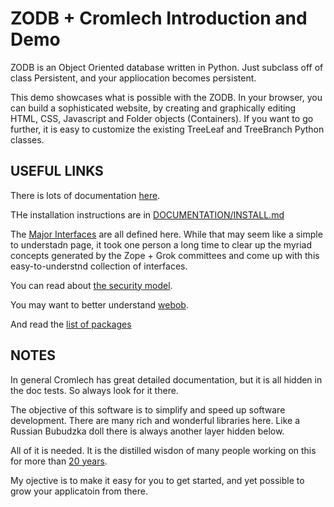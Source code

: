<a id="introduction"></a>
ZODB + Cromlech  Introduction and Demo
=====================

ZODB is an Object Oriented database written in Python. Just subclass off of class Persistent, and your appliocation becomes persistent.

This demo showcases what is possible with the ZODB. In your browser, you can build a sophisticated website, by creating and graphically editing  HTML, CSS, Javascript and Folder objects (Containers). If you want to go further, it is easy to customize the existing TreeLeaf and TreeBranch Python classes.

USEFUL LINKS
-------------

There is lots of documentation [here](./DOCUMENTATION).

THe installation instructions are in [DOCUMENTATION/INSTALL.md](./DOCUMENTATION/INSTALL.md)


The [Major Interfaces](https://github.com/Cromlech/cromlech.browser/blob/crom/src/cromlech/browser/interfaces.py) are all defined here. While that may seem like a simple to understadn page, it took one person a long time to clear up the myriad concepts generated by the Zope + Grok committees and come up with this easy-to-understnd collection of interfaces.

You can read about [the security model](./src/cromlech/security/tests/test_secure_component.txt).

You may want to better understand [webob](https://docs.pylonsproject.org/projects/webob/en/stable/reference.html).

And read the [list of packages](http://trac.dolmen-project.org/wiki/technical-overview)


NOTES
---------

In general Cromlech has great detailed documentation, but it is all hidden in the doc tests. So always look for it there.

The objective of this software is to simplify and speed up software development.  There are many rich and wonderful libraries here. Like a Russian Bubudzka doll there is always another layer hidden below.

All of it is needed. It is the distilled wisdon of many people working on this for more than [20 years](https://en.wikipedia.org/wiki/Zope#History).

My ojective is to make it easy for you to get started, and yet possible to grow your applicatoin from there.
